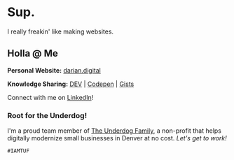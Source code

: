 # Sup.

I really freakin' like making websites. 

## Holla @ Me

**Personal Website:** [darian.digital](https://www.darian.digital)

**Knowledge Sharing:** [DEV](https://dev.to/darnocer) | [Codepen](https://codepen.io/darnocer) | [Gists](https://gist.github.com/darnocer)

Connect with me on [LinkedIn](https://www.linkedin.com/in/darian-nocera/)!


### Root for the Underdog!

I'm a proud team member of [The Underdog Family](http://www.iamtuf.org), a non-profit that helps digitally modernize small businesses in Denver at no cost. _Let's get to work!_ 

`#IAMTUF`
